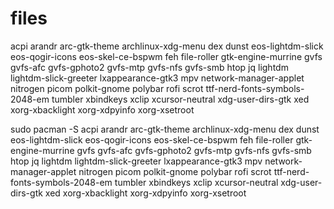 # files


acpi
arandr
arc-gtk-theme
archlinux-xdg-menu
dex
dunst
eos-lightdm-slick
eos-qogir-icons
eos-skel-ce-bspwm
feh
file-roller
gtk-engine-murrine
gvfs
gvfs-afc
gvfs-gphoto2
gvfs-mtp
gvfs-nfs
gvfs-smb
htop
jq
lightdm
lightdm-slick-greeter
lxappearance-gtk3
mpv
network-manager-applet
nitrogen
picom
polkit-gnome
polybar
rofi
scrot
ttf-nerd-fonts-symbols-2048-em
tumbler
xbindkeys
xclip
xcursor-neutral
xdg-user-dirs-gtk
xed
xorg-xbacklight
xorg-xdpyinfo
xorg-xsetroot


sudo pacman -S acpi arandr arc-gtk-theme archlinux-xdg-menu dex dunst eos-lightdm-slick eos-qogir-icons eos-skel-ce-bspwm feh file-roller gtk-engine-murrine gvfs gvfs-afc gvfs-gphoto2 gvfs-mtp gvfs-nfs gvfs-smb htop jq lightdm lightdm-slick-greeter lxappearance-gtk3 mpv network-manager-applet nitrogen picom polkit-gnome polybar rofi scrot ttf-nerd-fonts-symbols-2048-em tumbler xbindkeys xclip xcursor-neutral xdg-user-dirs-gtk xed xorg-xbacklight xorg-xdpyinfo xorg-xsetroot
